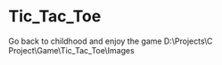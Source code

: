 # Tic_Tac_Toe
Go back to childhood and enjoy the game
D:\Projects\C Project\Game\Tic_Tac_Toe\Images
